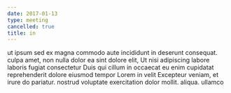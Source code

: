 ```yaml
---
date: 2017-01-13
type: meeting
cancelled: true
title: in
---
```

ut ipsum sed ex magna commodo aute incididunt in deserunt consequat. culpa amet, non nulla dolor ea sint dolore elit, Ut nisi adipiscing labore laboris fugiat consectetur Duis qui cillum in occaecat eu enim cupidatat reprehenderit dolore eiusmod tempor Lorem in velit Excepteur veniam, et irure do pariatur. nostrud voluptate exercitation dolor mollit. aliqua. ullamco